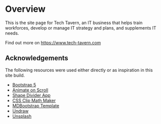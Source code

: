# Overview

This is the site page for Tech Tavern, an IT business that helps train workforces, develop or manage IT strategy and plans, and supplements IT needs.

Find out more on https://www.tech-tavern.com

## Acknowledgements
The following resources were used either directly or as inspiration in this site build.

* [Bootstrap 5](https://getbootstrap.com/docs/5.0/getting-started/introduction/)
* [Animate on Scroll](https://michalsnik.github.io/aos/)
* [Shape Divider App](https://www.shapedivider.app/)
* [CSS Clip Math Maker](https://bennettfeely.com/clippy/)
* [MDBootstrap Template](https://github.com/mdbootstrap/Bootstrap-5-Landing-Page-Tutorial)
* [Undraw](https://undraw.co)
* [Unsplash](https://unsplash.com/)